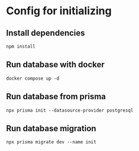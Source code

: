 # Config for initializing

## Install dependencies

```
npm install

```

## Run database with docker

```
docker compose up -d

```

## Run database from prisma

```
npx prisma init --datasource-provider postgresql

```

## Run database migration

```
npx prisma migrate dev --name init

```
